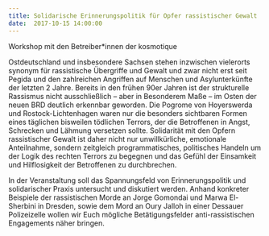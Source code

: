 ```yaml
---
title: Solidarische Erinnerungspolitik für Opfer rassistischer Gewalt
date:  2017-10-15 14:00:00
---
```


Workshop mit den Betreiber*innen der kosmotique



Ostdeutschland und insbesondere Sachsen stehen inzwischen vielerorts synonym für rassistische Übergriffe und Gewalt und zwar
nicht erst seit Pegida und den zahlreichen Angriffen auf Menschen und Asylunterkünfte der letzten 2 Jahre. Bereits in den
frühen 90er Jahren ist der strukturelle Rassismus nicht ausschließlich – aber in Besonderem Maße – im Osten der neuen BRD
deutlich erkennbar geworden. Die Pogrome von Hoyerswerda und Rostock-Lichtenhagen waren nur die besonders sichtbaren Formen
eines täglichen bisweilen tödlichen Terrors, der die Betroffenen in Angst, Schrecken und Lähmung versetzen sollte. Solidarität
mit den Opfern rassistischer Gewalt ist daher nicht nur unwillkürliche, emotionale Anteilnahme, sondern zeitgleich programmatisches,
politisches Handeln um der Logik des rechten Terrors zu begegnen und das Gefühl der Einsamkeit und Hilflosigkeit der Betroffenen
zu durchbrechen.


In der Veranstaltung soll das Spannungsfeld von Erinnerungspolitik und solidarischer Praxis untersucht und diskutiert werden.
Anhand konkreter Beispiele der rassistischen Morde an Jorge Gomondai und Marwa El-Sherbini in Dresden, sowie dem Mord an Oury
Jalloh in einer Dessauer Polizeizelle wollen wir Euch mögliche Betätigungsfelder anti-rassistischen Engagements näher bringen.


